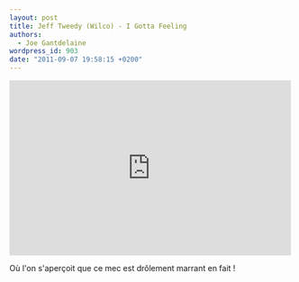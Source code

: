 ```yaml
---
layout: post
title: Jeff Tweedy (Wilco) - I Gotta Feeling
authors:
  - Joe Gantdelaine
wordpress_id: 903
date: "2011-09-07 19:58:15 +0200"
---
```


<iframe width="500" height="311" src="http://www.youtube.com/embed/V3PRmu0tr6k" frameborder="0" allowfullscreen></iframe>

Où l'on s'aperçoit que ce mec est drôlement marrant en fait !
